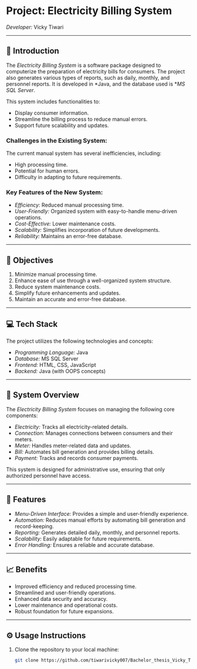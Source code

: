 # Project: Electricity Billing System

*Developer:* Vicky Tiwari   

---

## 📖 Introduction

The *Electricity Billing System* is a software package designed to computerize the preparation of electricity bills for consumers. The project also generates various types of reports, such as daily, monthly, and personnel reports. It is developed in *Java, and the database used is **MS SQL Server*. 

This system includes functionalities to:
- Display consumer information.
- Streamline the billing process to reduce manual errors.
- Support future scalability and updates.

### Challenges in the Existing System:
The current manual system has several inefficiencies, including:
- High processing time.
- Potential for human errors.
- Difficulty in adapting to future requirements.

### Key Features of the New System:
- *Efficiency:* Reduced manual processing time.
- *User-Friendly:* Organized system with easy-to-handle menu-driven operations.
- *Cost-Effective:* Lower maintenance costs.
- *Scalability:* Simplifies incorporation of future developments.
- *Reliability:* Maintains an error-free database.

---

## 🎯 Objectives

1. Minimize manual processing time.  
2. Enhance ease of use through a well-organized system structure.  
3. Reduce system maintenance costs.  
4. Simplify future enhancements and updates.  
5. Maintain an accurate and error-free database.  

---

## 💻 Tech Stack

The project utilizes the following technologies and concepts:
- *Programming Language:* Java  
- *Database:* MS SQL Server  
- *Frontend:* HTML, CSS, JavaScript  
- *Backend:* Java (with OOPS concepts)  

---

## 📂 System Overview

The *Electricity Billing System* focuses on managing the following core components:

- *Electricity:* Tracks all electricity-related details.  
- *Connection:* Manages connections between consumers and their meters.  
- *Meter:* Handles meter-related data and updates.  
- *Bill:* Automates bill generation and provides billing details.  
- *Payment:* Tracks and records consumer payments.  

This system is designed for administrative use, ensuring that only authorized personnel have access.

---

## 🚀 Features

- *Menu-Driven Interface:* Provides a simple and user-friendly experience.  
- *Automation:* Reduces manual efforts by automating bill generation and record-keeping.  
- *Reporting:* Generates detailed daily, monthly, and personnel reports.  
- *Scalability:* Easily adaptable for future requirements.  
- *Error Handling:* Ensures a reliable and accurate database.  

---

## 📈 Benefits

- Improved efficiency and reduced processing time.  
- Streamlined and user-friendly operations.  
- Enhanced data security and accuracy.  
- Lower maintenance and operational costs.  
- Robust foundation for future expansions.  

---

## ⚙ Usage Instructions

1. Clone the repository to your local machine:  
   ```bash
   git clone https://github.com/tiwarivicky007/Bachelor_thesis_Vicky_Tiwari.git
